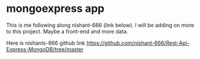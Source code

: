 # mongoexpress app

This is me following along nishant-666 (link below). I will be adding on more to this project. Maybe a front-end and more data.



Here is nishants-666 github link https://github.com/nishant-666/Rest-Api-Express-MongoDB/tree/master